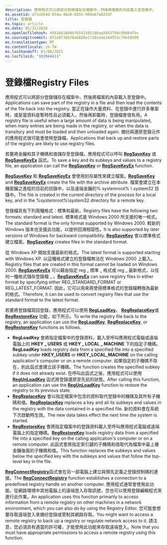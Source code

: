 ```yaml
---
description: 應用程式可以將部分登錄儲存在檔案中，然後將檔案的內容載入至登錄中。
ms.assetid: a71a564d-934a-46e8-b555-989a6fa82337
title: 登錄檔
ms.topic: article
ms.date: 05/31/2018
ms.openlocfilehash: 44916618946f6541495186aa5843799c9b864fbc
ms.sourcegitcommit: 831e8f3db78ab820e1710cede244553c70e50500
ms.translationtype: MT
ms.contentlocale: zh-TW
ms.lasthandoff: 01/08/2021
ms.locfileid: "103944411"
---
```

# <a name="registry-files"></a><span data-ttu-id="cf0bc-103">登錄檔</span><span class="sxs-lookup"><span data-stu-id="cf0bc-103">Registry Files</span></span>

<span data-ttu-id="cf0bc-104">應用程式可以將部分登錄儲存在檔案中，然後將檔案的內容載入至登錄中。</span><span class="sxs-lookup"><span data-stu-id="cf0bc-104">Applications can save part of the registry in a file and then load the contents of the file back into the registry.</span></span> <span data-ttu-id="cf0bc-105">當正在操作大量資料、在登錄中進行許多專案時，或是當資料是暫時性且必須載入，然後再卸載時，登錄檔會很有用。</span><span class="sxs-lookup"><span data-stu-id="cf0bc-105">A registry file is useful when a large amount of data is being manipulated, when many entries are being made in the registry, or when the data is transitory and must be loaded and then unloaded again.</span></span> <span data-ttu-id="cf0bc-106">備份與還原登錄元件的應用程式很可能會使用登錄檔。</span><span class="sxs-lookup"><span data-stu-id="cf0bc-106">Applications that back up and restore parts of the registry are likely to use registry files.</span></span>

<span data-ttu-id="cf0bc-107">若要將金鑰和其子機碼和值儲存至登錄檔，應用程式可以呼叫 [**RegSaveKey**](/windows/desktop/api/Winreg/nf-winreg-regsavekeya) 或 [**RegSaveKeyEx**](/windows/desktop/api/Winreg/nf-winreg-regsavekeyexa) 函式。</span><span class="sxs-lookup"><span data-stu-id="cf0bc-107">To save a key and its subkeys and values to a registry file, an application can call the [**RegSaveKey**](/windows/desktop/api/Winreg/nf-winreg-regsavekeya) or [**RegSaveKeyEx**](/windows/desktop/api/Winreg/nf-winreg-regsavekeyexa) function.</span></span>

<span data-ttu-id="cf0bc-108">[**RegSaveKey**](/windows/desktop/api/Winreg/nf-winreg-regsavekeya) 和 [**RegSaveKeyEx**](/windows/desktop/api/Winreg/nf-winreg-regsavekeyexa) 會使用封存屬性來建立檔案。</span><span class="sxs-lookup"><span data-stu-id="cf0bc-108">[**RegSaveKey**](/windows/desktop/api/Winreg/nf-winreg-regsavekeya) and [**RegSaveKeyEx**](/windows/desktop/api/Winreg/nf-winreg-regsavekeyexa) create the file with the archive attribute.</span></span> <span data-ttu-id="cf0bc-109">檔案會建立在本機密鑰之進程的目前的目錄中，以及遠端金鑰的% systemroot% \\ system32 目錄中。</span><span class="sxs-lookup"><span data-stu-id="cf0bc-109">The file is created in the current directory of the process for a local key, and in the %systemroot%\\system32 directory for a remote key.</span></span>

<span data-ttu-id="cf0bc-110">登錄檔具有下列兩種格式：標準和最新。</span><span class="sxs-lookup"><span data-stu-id="cf0bc-110">Registry files have the following two formats: standard and latest.</span></span> <span data-ttu-id="cf0bc-111">標準格式是 Windows 2000 所支援的唯一格式。</span><span class="sxs-lookup"><span data-stu-id="cf0bc-111">The standard format is the only format supported by Windows 2000.</span></span> <span data-ttu-id="cf0bc-112">較新的 Windows 版本也支援此功能，以提供回溯相容性。</span><span class="sxs-lookup"><span data-stu-id="cf0bc-112">It is also supported by later versions of Windows for backward compatibility.</span></span> <span data-ttu-id="cf0bc-113">[**RegSaveKey**](/windows/desktop/api/Winreg/nf-winreg-regsavekeya) 會以標準格式建立檔案。</span><span class="sxs-lookup"><span data-stu-id="cf0bc-113">[**RegSaveKey**](/windows/desktop/api/Winreg/nf-winreg-regsavekeya) creates files in the standard format.</span></span>

<span data-ttu-id="cf0bc-114">從 Windows XP 開始支援最新的格式。</span><span class="sxs-lookup"><span data-stu-id="cf0bc-114">The latest format is supported starting with Windows XP.</span></span> <span data-ttu-id="cf0bc-115">以這種格式建立的登錄檔無法在 Windows 2000 上載入。</span><span class="sxs-lookup"><span data-stu-id="cf0bc-115">Registry files that are created in this format cannot be loaded on Windows 2000.</span></span> <span data-ttu-id="cf0bc-116">[**RegSaveKeyEx**](/windows/desktop/api/Winreg/nf-winreg-regsavekeyexa) 可以藉由指定 reg \_ 標準 \_ 格式或 reg \_ 最新格式，以任何一種格式儲存登錄檔 \_ 。</span><span class="sxs-lookup"><span data-stu-id="cf0bc-116">[**RegSaveKeyEx**](/windows/desktop/api/Winreg/nf-winreg-regsavekeyexa) can save registry files in either format by specifying either REG\_STANDARD\_FORMAT or REG\_LATEST\_FORMAT.</span></span> <span data-ttu-id="cf0bc-117">因此，它可以用來將使用標準格式的登錄檔轉換為最新的格式。</span><span class="sxs-lookup"><span data-stu-id="cf0bc-117">Therefore, it can be used to convert registry files that use the standard format to the latest format.</span></span>

<span data-ttu-id="cf0bc-118">若要將登錄檔寫回登錄，應用程式可以使用 [**RegLoadKey**](/windows/desktop/api/Winreg/nf-winreg-regloadkeya)、 [**RegReplaceKey**](/windows/desktop/api/Winreg/nf-winreg-regreplacekeya)或 [**RegRestoreKey**](/windows/desktop/api/Winreg/nf-winreg-regrestorekeya) 功能，如下所示。</span><span class="sxs-lookup"><span data-stu-id="cf0bc-118">To write the registry file back to the registry, an application can use the [**RegLoadKey**](/windows/desktop/api/Winreg/nf-winreg-regloadkeya), [**RegReplaceKey**](/windows/desktop/api/Winreg/nf-winreg-regreplacekeya), or [**RegRestoreKey**](/windows/desktop/api/Winreg/nf-winreg-regrestorekeya) functions as follows.</span></span>

-   <span data-ttu-id="cf0bc-119">**RegLoadKey** 會將指定檔案中的登錄資料，載入至呼叫應用程式電腦或遠端電腦上的 **HKEY \_ USERS** 或 **HKEY \_ LOCAL \_ MACHINE** 下的指定子機碼。</span><span class="sxs-lookup"><span data-stu-id="cf0bc-119">**RegLoadKey** loads registry data from a specified file into a specified subkey under **HKEY\_USERS** or **HKEY\_LOCAL\_MACHINE** on the calling application's computer or on a remote computer.</span></span> <span data-ttu-id="cf0bc-120">如果指定的子機碼不存在，則此函式會建立該子機碼。</span><span class="sxs-lookup"><span data-stu-id="cf0bc-120">The function creates the specified subkey if it does not already exist.</span></span> <span data-ttu-id="cf0bc-121">在呼叫此函式之後，應用程式可以使用 [**RegUnLoadKey**](/windows/desktop/api/Winreg/nf-winreg-regunloadkeya) 函式將登錄還原至先前的狀態。</span><span class="sxs-lookup"><span data-stu-id="cf0bc-121">After calling this function, an application can use the [**RegUnLoadKey**](/windows/desktop/api/Winreg/nf-winreg-regunloadkeya) function to restore the registry to its previous state.</span></span>
-   <span data-ttu-id="cf0bc-122">[**RegReplaceKey**](/windows/desktop/api/Winreg/nf-winreg-regreplacekeya) 會以指定檔案中包含的資料取代登錄中的機碼及其所有子機碼和值。</span><span class="sxs-lookup"><span data-stu-id="cf0bc-122">[**RegReplaceKey**](/windows/desktop/api/Winreg/nf-winreg-regreplacekeya) replaces a key and all its subkeys and values in the registry with the data contained in a specified file.</span></span> <span data-ttu-id="cf0bc-123">新的資料會在系統下次啟動時生效。</span><span class="sxs-lookup"><span data-stu-id="cf0bc-123">The new data takes effect the next time the system is started.</span></span>
-   <span data-ttu-id="cf0bc-124">[**RegRestoreKey**](/windows/desktop/api/Winreg/nf-winreg-regrestorekeya) 會將指定檔案中的登錄資料載入至呼叫應用程式電腦或遠端電腦上的指定機碼。</span><span class="sxs-lookup"><span data-stu-id="cf0bc-124">[**RegRestoreKey**](/windows/desktop/api/Winreg/nf-winreg-regrestorekeya) loads registry data from a specified file into a specified key on the calling application's computer or on a remote computer.</span></span> <span data-ttu-id="cf0bc-125">此函式會將指定索引鍵的子機碼和值取代為檔案中最上層金鑰後面的子機碼和值。</span><span class="sxs-lookup"><span data-stu-id="cf0bc-125">This function replaces the subkeys and values below the specified key with the subkeys and values that follow the top-level key in the file.</span></span>

<span data-ttu-id="cf0bc-126">[**RegConnectRegistry**](/windows/desktop/api/Winreg/nf-winreg-regconnectregistrya)函式會在另一部電腦上建立與預先定義之登錄控制碼的連接。</span><span class="sxs-lookup"><span data-stu-id="cf0bc-126">The [**RegConnectRegistry**](/windows/desktop/api/Winreg/nf-winreg-regconnectregistrya) function establishes a connection to a predefined registry handle on another computer.</span></span> <span data-ttu-id="cf0bc-127">應用程式通常會使用此功能，從網路環境中其他電腦上的遠端登入存取訊號，您也可以使用登錄編輯程式來進行此作業。</span><span class="sxs-lookup"><span data-stu-id="cf0bc-127">An application uses this function primarily to access information from a remote registry on other machines in a network environment, which you can also do by using the Registry Editor.</span></span> <span data-ttu-id="cf0bc-128">您可能會想要存取遠端登入來備份登錄或管制其網路存取。</span><span class="sxs-lookup"><span data-stu-id="cf0bc-128">You might want to access a remote registry to back up a registry or regulate network access to it.</span></span> <span data-ttu-id="cf0bc-129">請注意，您必須具有適當的許可權，才能使用此功能來存取遠端登入。</span><span class="sxs-lookup"><span data-stu-id="cf0bc-129">Note that you must have appropriate permissions to access a remote registry using this function.</span></span>

 

 



